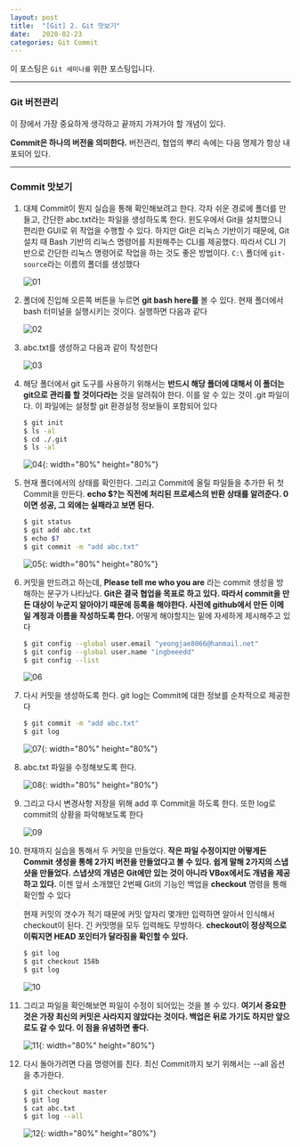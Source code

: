 ```yaml
---
layout: post
title:  "[Git] 2. Git 맛보기"
date:   2020-02-23
categories: Git Commit
---
```


이 포스팅은 `Git 세미나를` 위한 포스팅입니다.

---
### Git 버전관리

이 장에서 가장 중요하게 생각하고 끝까지 가져가야 할 개념이 있다.

__Commit은 하나의 버전을 의미한다.__ 버전관리, 협업의 뿌리 속에는 다음 명제가 항상 내포되어 있다.

---
### Commit 맛보기

1. 대체 Commit이 뭔지 실습을 통해 확인해보려고 한다. 각자 쉬운 경로에 폴더를 만들고, 간단한 abc.txt라는 파일을 생성하도록 한다. 윈도우에서 Git을 설치했으니 편리한 GUI로 위 작업을 수행할 수 있다. 하지만 Git은 리눅스 기반이기 때문에, Git 설치 때 Bash 기반의 리눅스 명령어를 지원해주는 CLI를 제공했다. 따라서 CLI 기반으로 간단한 리눅스 명령어로 작업을 하는 것도 좋은 방법이다. `C:\` 폴더에 `git-source`라는 이름의 폴더를 생성했다


    ![01](https://drive.google.com/uc?id=1k6g88tBnLf0WStwdP8XnVdzZSJ2vz5Ar)


2. 폴더에 진입해 오른쪽 버튼을 누르면 __git bash here를__ 볼 수 있다. 현재 폴더에서 bash 터미널을 실행시키는 것이다. 실행하면 다음과 같다


    ![02](https://drive.google.com/uc?id=1Siy07u7BMIdKmHSscJycD6_OAl86kjKN)


3. abc.txt를 생성하고 다음과 같이 작성한다


    ![03](https://drive.google.com/uc?id=1dstQUazqQlNn51eNucgQDpm4bvFwYRLI)


4. 해당 폴더에서 git 도구를 사용하기 위해서는 __반드시 해당 폴더에 대해서 이 폴더는 git으로 관리를 할 것이다라는__ 것을 알려줘야 한다. 이를 알 수 있는 것이 .git 파일이다. 이 파일에는 설정할 git 환경설정 정보들이 포함되어 있다


    ```bash
    $ git init
    $ ls -al
    $ cd ./.git
    $ ls -al
    ```


    ![04](https://drive.google.com/uc?id=1S6XEVHdWOXkhPAap3P7OiQijYtyCsVf_){: width="80%" height="80%"}


5. 현재 폴더에서의 상태를 확인한다. 그리고 Commit에 올릴 파일들을 추가한 뒤 첫 Commit을 만든다. __echo $?는 직전에 처리된 프로세스의 반환 상태를 알려준다. 0이면 성공, 그 외에는 실패라고 보면 된다.__


    ```bash
    $ git status
    $ git add abc.txt
    $ echo $?
    $ git commit -m "add abc.txt"
    ```

    ![05](https://drive.google.com/uc?id=1qKmIAGEi29jNM3ssEAqkaQ21YUINuT77){: width="80%" height="80%"}


6. 커밋을 만드려고 하는데, __Please tell me who you are__ 라는 commit 생성을 방해하는 문구가 나타났다. __Git은 결국 협업을 목표로 하고 있다. 따라서 commit을 만든 대상이 누군지 알아야기 때문에 등록을 해야한다. 사전에 github에서 만든 이메일 계정과 이름을 작성하도록 한다.__ 어떻게 해야할지는 밑에 자세하게 제시해주고 있다


    ```bash
    $ git config --global user.email "yeongjae8066@hanmail.net"
    $ git config --global user.name "ingbeeedd"
    $ git config --list
    ```

    ![06](https://drive.google.com/uc?id=1RoMVbWDVJSgjvT99sOtxX5fzrYKKjBdW)


7. 다시 커밋을 생성하도록 한다. git log는 Commit에 대한 정보를 순차적으로 제공한다


    ```bash
    $ git commit -m "add abc.txt"
    $ git log
    ```

    ![07](https://drive.google.com/uc?id=1EyHfGAA_Isx0ihrxlNNvq9XlV-oQt-nD){: width="80%" height="80%"}


8. abc.txt 파일을 수정해보도록 한다.


    ![08](https://drive.google.com/uc?id=146FasIO-yvKEQM8aXlJRsbH8mb8JkHSw){: width="80%" height="80%"}


9. 그리고 다시 변경사항 저장을 위해 add 후 Commit을 하도록 한다. 또한 log로 commit의 상황을 파악해보도록 한다


    ![09](https://drive.google.com/uc?id=1Hf8UWjYDv57okF9MzhVL1JejKFvxS1gb)


10. 현재까지 실습을 통해서 두 커밋을 만들었다. __작은 파일 수정이지만 어떻게든 Commit 생성을 통해 2가지 버전을 만들었다고 볼 수 있다. 쉽게 말해 2가지의 스냅샷을 만들었다. 스냅샷의 개념은 Git에만 있는 것이 아니라 VBox에서도 개념을 제공하고 있다.__ 이젠 앞서 소개했던 2번째 Git의 기능인 백업을 __checkout__ 명령을 통해 확인할 수 있다

    현재 커밋의 갯수가 적기 때문에 커밋 앞자리 몇개만 입력하면 알아서 인식해서 checkout이 된다. 긴 커밋명을 모두 입력해도 무방하다. __checkout이 정상적으로 이뤄지면 HEAD 포인터가 달라짐을 확인할 수 있다.__


    ```bash
    $ git log
    $ git checkout 158b
    $ git log
    ```

    ![10](https://drive.google.com/uc?id=1b8jrglExe6OpvSG90myWFQCvycyztlij)


11. 그리고 파일을 확인해보면 파일이 수정이 되어있는 것을 볼 수 있다. __여기서 중요한 것은 가장 최신의 커밋은 사라지지 않았다는 것이다. 백업은 뒤로 가기도 하지만 앞으로도 갈 수 있다. 이 점을 유념하면 좋다.__


    ![11](https://drive.google.com/uc?id=1iInkFVmn_LW3tE6IKFXiAIKsL1qXVHoW){: width="80%" height="80%"}


12. 다시 돌아가려면 다음 명령어를 친다. 최신 Commit까지 보기 위해서는 --all 옵션을 추가한다.


    ```bash
    $ git checkout master
    $ git log
    $ cat abc.txt
    $ git log --all
    ```


    ![12](https://drive.google.com/uc?id=1tdpCcDTuPRycEp0KmUJT2-NFrVawKYaw){: width="80%" height="80%"}
